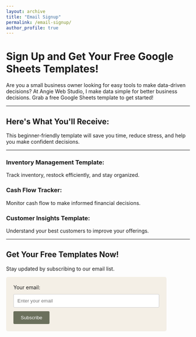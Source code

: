 ```yaml
---
layout: archive
title: "Email Signup"
permalink: /email-signup/
author_profile: true
---
```


<h1>Sign Up and Get Your Free Google Sheets Templates!</h1>
<p>Are you a small business owner looking for easy tools to make data-driven decisions? At Angie Web Studio, I make data simple for better business decisions. Grab a free Google Sheets template to get started!</p>

---

<h2>Here's What You'll Receive:</h2>
<p>This beginner-friendly template will save you time, reduce stress, and help you make confident decisions.</p>

---

<h3>Inventory Management Template:</h3>
<p>Track inventory, restock efficiently, and stay organized.</p>
<h3>Cash Flow Tracker:</h3>
<p>Monitor cash flow to make informed financial decisions.</p>
<h3>Customer Insights Template:</h3>
<p>Understand your best customers to improve your offerings.</p>

---

<h2>Get Your Free Templates Now!</h2>
<p>Stay updated by subscribing to our email list.</p>

<form action="https://formspree.io/f/mrbgzvqp" method="POST">
  <label>Your email:
    <input type="email" name="email" placeholder="Enter your email" required>
  </label>
  <button type="submit">Subscribe</button>
</form>

<style>
  /* Custom styles for the email signup form */
  form {
    background-color: #f4efe6;
    padding: 20px;
    border-radius: 5px;
    max-width: 400px;
    /* Remove centering */
    margin: 0;  /* Remove 'auto' to stop centering */
  }

  input[type="email"] {
    width: 100%;
    padding: 10px;
    margin: 10px 0;
    border-radius: 3px;
    border: 1px solid #ccc;
  }

  button {
    background-color: #6b705c;
    color: white;
    padding: 10px 20px;
    border: none;
    border-radius: 3px;
    cursor: pointer;
  }

  button:hover {
    background-color: #d4a373;
  }
</style>